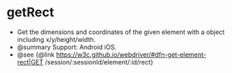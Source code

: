 # getRect

* Get the dimensions and coordinates of the given element with a object including x/y/height/width.
* @summary Support: Android iOS.
* @see {@link https://w3c.github.io/webdriver/#dfn-get-element-rect|GET /session/:sessionId/element/:id/rect}
